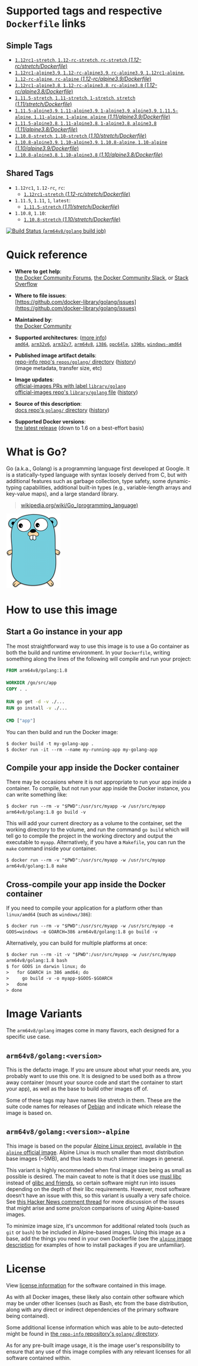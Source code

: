 <!--

********************************************************************************

WARNING:

    DO NOT EDIT "golang/README.md"

    IT IS AUTO-GENERATED

    (from the other files in "golang/" combined with a set of templates)

********************************************************************************

-->

# Supported tags and respective `Dockerfile` links

## Simple Tags

-	[`1.12rc1-stretch`, `1.12-rc-stretch`, `rc-stretch` (*1.12-rc/stretch/Dockerfile*)](https://github.com/docker-library/golang/blob/d9eeb1f6fa4d19f63dc1e845c01442738f22320f/1.12-rc/stretch/Dockerfile)
-	[`1.12rc1-alpine3.9`, `1.12-rc-alpine3.9`, `rc-alpine3.9`, `1.12rc1-alpine`, `1.12-rc-alpine`, `rc-alpine` (*1.12-rc/alpine3.9/Dockerfile*)](https://github.com/docker-library/golang/blob/d9eeb1f6fa4d19f63dc1e845c01442738f22320f/1.12-rc/alpine3.9/Dockerfile)
-	[`1.12rc1-alpine3.8`, `1.12-rc-alpine3.8`, `rc-alpine3.8` (*1.12-rc/alpine3.8/Dockerfile*)](https://github.com/docker-library/golang/blob/d9eeb1f6fa4d19f63dc1e845c01442738f22320f/1.12-rc/alpine3.8/Dockerfile)
-	[`1.11.5-stretch`, `1.11-stretch`, `1-stretch`, `stretch` (*1.11/stretch/Dockerfile*)](https://github.com/docker-library/golang/blob/2e795f515357c575359f0720acaf7f5490f8bcf5/1.11/stretch/Dockerfile)
-	[`1.11.5-alpine3.9`, `1.11-alpine3.9`, `1-alpine3.9`, `alpine3.9`, `1.11.5-alpine`, `1.11-alpine`, `1-alpine`, `alpine` (*1.11/alpine3.9/Dockerfile*)](https://github.com/docker-library/golang/blob/7967b894abc1ff563e2d854afd9beabd37def26c/1.11/alpine3.9/Dockerfile)
-	[`1.11.5-alpine3.8`, `1.11-alpine3.8`, `1-alpine3.8`, `alpine3.8` (*1.11/alpine3.8/Dockerfile*)](https://github.com/docker-library/golang/blob/2e795f515357c575359f0720acaf7f5490f8bcf5/1.11/alpine3.8/Dockerfile)
-	[`1.10.8-stretch`, `1.10-stretch` (*1.10/stretch/Dockerfile*)](https://github.com/docker-library/golang/blob/2e795f515357c575359f0720acaf7f5490f8bcf5/1.10/stretch/Dockerfile)
-	[`1.10.8-alpine3.9`, `1.10-alpine3.9`, `1.10.8-alpine`, `1.10-alpine` (*1.10/alpine3.9/Dockerfile*)](https://github.com/docker-library/golang/blob/7967b894abc1ff563e2d854afd9beabd37def26c/1.10/alpine3.9/Dockerfile)
-	[`1.10.8-alpine3.8`, `1.10-alpine3.8` (*1.10/alpine3.8/Dockerfile*)](https://github.com/docker-library/golang/blob/2e795f515357c575359f0720acaf7f5490f8bcf5/1.10/alpine3.8/Dockerfile)

## Shared Tags

-	`1.12rc1`, `1.12-rc`, `rc`:
	-	[`1.12rc1-stretch` (*1.12-rc/stretch/Dockerfile*)](https://github.com/docker-library/golang/blob/d9eeb1f6fa4d19f63dc1e845c01442738f22320f/1.12-rc/stretch/Dockerfile)
-	`1.11.5`, `1.11`, `1`, `latest`:
	-	[`1.11.5-stretch` (*1.11/stretch/Dockerfile*)](https://github.com/docker-library/golang/blob/2e795f515357c575359f0720acaf7f5490f8bcf5/1.11/stretch/Dockerfile)
-	`1.10.8`, `1.10`:
	-	[`1.10.8-stretch` (*1.10/stretch/Dockerfile*)](https://github.com/docker-library/golang/blob/2e795f515357c575359f0720acaf7f5490f8bcf5/1.10/stretch/Dockerfile)

[![Build Status](https://doi-janky.infosiftr.net/job/multiarch/job/arm64v8/job/golang/badge/icon) (`arm64v8/golang` build job)](https://doi-janky.infosiftr.net/job/multiarch/job/arm64v8/job/golang/)

# Quick reference

-	**Where to get help**:  
	[the Docker Community Forums](https://forums.docker.com/), [the Docker Community Slack](https://blog.docker.com/2016/11/introducing-docker-community-directory-docker-community-slack/), or [Stack Overflow](https://stackoverflow.com/search?tab=newest&q=docker)

-	**Where to file issues**:  
	[https://github.com/docker-library/golang/issues](https://github.com/docker-library/golang/issues)

-	**Maintained by**:  
	[the Docker Community](https://github.com/docker-library/golang)

-	**Supported architectures**: ([more info](https://github.com/docker-library/official-images#architectures-other-than-amd64))  
	[`amd64`](https://hub.docker.com/r/amd64/golang/), [`arm32v6`](https://hub.docker.com/r/arm32v6/golang/), [`arm32v7`](https://hub.docker.com/r/arm32v7/golang/), [`arm64v8`](https://hub.docker.com/r/arm64v8/golang/), [`i386`](https://hub.docker.com/r/i386/golang/), [`ppc64le`](https://hub.docker.com/r/ppc64le/golang/), [`s390x`](https://hub.docker.com/r/s390x/golang/), [`windows-amd64`](https://hub.docker.com/r/winamd64/golang/)

-	**Published image artifact details**:  
	[repo-info repo's `repos/golang/` directory](https://github.com/docker-library/repo-info/blob/master/repos/golang) ([history](https://github.com/docker-library/repo-info/commits/master/repos/golang))  
	(image metadata, transfer size, etc)

-	**Image updates**:  
	[official-images PRs with label `library/golang`](https://github.com/docker-library/official-images/pulls?q=label%3Alibrary%2Fgolang)  
	[official-images repo's `library/golang` file](https://github.com/docker-library/official-images/blob/master/library/golang) ([history](https://github.com/docker-library/official-images/commits/master/library/golang))

-	**Source of this description**:  
	[docs repo's `golang/` directory](https://github.com/docker-library/docs/tree/master/golang) ([history](https://github.com/docker-library/docs/commits/master/golang))

-	**Supported Docker versions**:  
	[the latest release](https://github.com/docker/docker-ce/releases/latest) (down to 1.6 on a best-effort basis)

# What is Go?

Go (a.k.a., Golang) is a programming language first developed at Google. It is a statically-typed language with syntax loosely derived from C, but with additional features such as garbage collection, type safety, some dynamic-typing capabilities, additional built-in types (e.g., variable-length arrays and key-value maps), and a large standard library.

> [wikipedia.org/wiki/Go_(programming_language)](http://en.wikipedia.org/wiki/Go_%28programming_language%29)

![logo](https://raw.githubusercontent.com/docker-library/docs/01c12653951b2fe592c1f93a13b4e289ada0e3a1/golang/logo.png)

# How to use this image

## Start a Go instance in your app

The most straightforward way to use this image is to use a Go container as both the build and runtime environment. In your `Dockerfile`, writing something along the lines of the following will compile and run your project:

```dockerfile
FROM arm64v8/golang:1.8

WORKDIR /go/src/app
COPY . .

RUN go get -d -v ./...
RUN go install -v ./...

CMD ["app"]
```

You can then build and run the Docker image:

```console
$ docker build -t my-golang-app .
$ docker run -it --rm --name my-running-app my-golang-app
```

## Compile your app inside the Docker container

There may be occasions where it is not appropriate to run your app inside a container. To compile, but not run your app inside the Docker instance, you can write something like:

```console
$ docker run --rm -v "$PWD":/usr/src/myapp -w /usr/src/myapp arm64v8/golang:1.8 go build -v
```

This will add your current directory as a volume to the container, set the working directory to the volume, and run the command `go build` which will tell go to compile the project in the working directory and output the executable to `myapp`. Alternatively, if you have a `Makefile`, you can run the `make` command inside your container.

```console
$ docker run --rm -v "$PWD":/usr/src/myapp -w /usr/src/myapp arm64v8/golang:1.8 make
```

## Cross-compile your app inside the Docker container

If you need to compile your application for a platform other than `linux/amd64` (such as `windows/386`):

```console
$ docker run --rm -v "$PWD":/usr/src/myapp -w /usr/src/myapp -e GOOS=windows -e GOARCH=386 arm64v8/golang:1.8 go build -v
```

Alternatively, you can build for multiple platforms at once:

```console
$ docker run --rm -it -v "$PWD":/usr/src/myapp -w /usr/src/myapp arm64v8/golang:1.8 bash
$ for GOOS in darwin linux; do
>   for GOARCH in 386 amd64; do
>     go build -v -o myapp-$GOOS-$GOARCH
>   done
> done
```

# Image Variants

The `arm64v8/golang` images come in many flavors, each designed for a specific use case.

## `arm64v8/golang:<version>`

This is the defacto image. If you are unsure about what your needs are, you probably want to use this one. It is designed to be used both as a throw away container (mount your source code and start the container to start your app), as well as the base to build other images off of.

Some of these tags may have names like stretch in them. These are the suite code names for releases of [Debian](https://wiki.debian.org/DebianReleases) and indicate which release the image is based on.

## `arm64v8/golang:<version>-alpine`

This image is based on the popular [Alpine Linux project](http://alpinelinux.org), available in [the `alpine` official image](https://hub.docker.com/_/alpine). Alpine Linux is much smaller than most distribution base images (~5MB), and thus leads to much slimmer images in general.

This variant is highly recommended when final image size being as small as possible is desired. The main caveat to note is that it does use [musl libc](http://www.musl-libc.org) instead of [glibc and friends](http://www.etalabs.net/compare_libcs.html), so certain software might run into issues depending on the depth of their libc requirements. However, most software doesn't have an issue with this, so this variant is usually a very safe choice. See [this Hacker News comment thread](https://news.ycombinator.com/item?id=10782897) for more discussion of the issues that might arise and some pro/con comparisons of using Alpine-based images.

To minimize image size, it's uncommon for additional related tools (such as `git` or `bash`) to be included in Alpine-based images. Using this image as a base, add the things you need in your own Dockerfile (see the [`alpine` image description](https://hub.docker.com/_/alpine/) for examples of how to install packages if you are unfamiliar).

# License

View [license information](http://golang.org/LICENSE) for the software contained in this image.

As with all Docker images, these likely also contain other software which may be under other licenses (such as Bash, etc from the base distribution, along with any direct or indirect dependencies of the primary software being contained).

Some additional license information which was able to be auto-detected might be found in [the `repo-info` repository's `golang/` directory](https://github.com/docker-library/repo-info/tree/master/repos/golang).

As for any pre-built image usage, it is the image user's responsibility to ensure that any use of this image complies with any relevant licenses for all software contained within.
